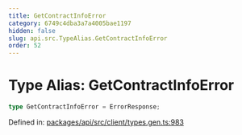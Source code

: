 ```yaml
---
title: GetContractInfoError
category: 6749c4dba3a7a4005bae1197
hidden: false
slug: api.src.TypeAlias.GetContractInfoError
order: 52
---
```


# Type Alias: GetContractInfoError

```ts
type GetContractInfoError = ErrorResponse;
```

Defined in: [packages/api/src/client/types.gen.ts:983](https://github.com/zkcloudworker/minatokens-lib/blob/main/packages/api/src/client/types.gen.ts#L983)
